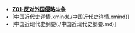 - **[Z01-反对外国侵略斗争](./Z01-反对外国侵略斗争/📋目录.md)**
- [中国近代史详情.xmind(./中国近代史详情.xmind)]
- [中国近现代史纲要(./中国近现代史纲要.md)]

